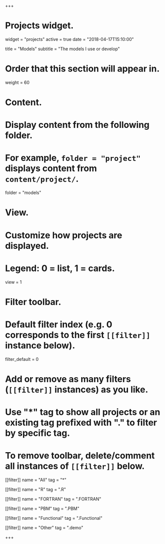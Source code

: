+++
# Projects widget.
widget = "projects"
active = true
date = "2018-04-17T15:10:00"

title = "Models"
subtitle = "The models I use or develop"

# Order that this section will appear in.
weight = 60

# Content.
# Display content from the following folder.
# For example, `folder = "project"` displays content from `content/project/`.
folder = "models"

# View.
# Customize how projects are displayed.
# Legend: 0 = list, 1 = cards.
view = 1

# Filter toolbar.

# Default filter index (e.g. 0 corresponds to the first `[[filter]]` instance below).
filter_default = 0

# Add or remove as many filters (`[[filter]]` instances) as you like.
# Use "*" tag to show all projects or an existing tag prefixed with "." to filter by specific tag.
# To remove toolbar, delete/comment all instances of `[[filter]]` below.
[[filter]]
  name = "All"
  tag = "*"

[[filter]]
  name = "R"
  tag = ".R"

[[filter]]
  name = "FORTRAN"
  tag = ".FORTRAN"

[[filter]]
  name = "PBM"
  tag = ".PBM"

[[filter]]
  name = "Functional"
  tag = ".Functional"

[[filter]]
  name = "Other"
  tag = ".demo"

+++
